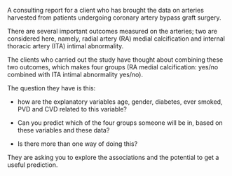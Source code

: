 A consulting report for a client who has brought the data on arteries harvested from patients undergoing coronary artery bypass graft surgery.

There are several important outcomes measured on the arteries; two are considered here, namely, radial artery (RA) medial calcification and internal thoracic artery (ITA) intimal abnormality.

The clients who carried out the study have thought about combining these two outcomes, which makes four groups (RA medial calcification: yes/no combined with ITA intimal abnormality yes/no).

The question they have is this: 
- how are the explanatory variables age, gender, diabetes, ever smoked, PVD and CVD related to this variable? 

- Can you predict which of the four groups someone will be in, based on these variables and these data? 

- Is there more than one way of doing this? 

They are asking you to explore the associations and the potential to get a useful prediction.
